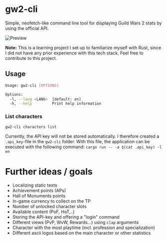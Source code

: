 # gw2-cli
Simple, neofetch-like command line tool for displaying Guild Wars 2 stats by using the official API.

![Preview](https://repository-images.githubusercontent.com/543321310/0150e47a-df28-4553-af4e-0c889af38a9b)

**Note:** This is a learning project I set up to familiarize myself with Rust, since I did not have any prior experience with this tech stack. Feel free to contribute to this project.

## Usage
```bash
Usage: gw2-cli [OPTIONS]

Options:
  -l, --lang <LANG>  [default: en]
  -h, --help         Print help information
```

### List characters
```bash
gw2-cli characters list
```

Currently, the API key will not be stored automatically. I therefore created a `.api_key`-file in the `gw2-cli` folder.
With this file, the application can be executed with the following command: `cargo run -- -a $(cat .api_key) -l en`

# Further ideas / goals
- Localizing static texts
- Achievement points (APs)
- Hall of Monuments points
- In-game currency to collect on the TP
- Number of unlocked character slots
- Available content (PoF, HoT,..)
- Storing the API-key and offering a "login" command
- Different views (PvP, WvW, Rewards...) using `clap` arguments
- Character with the most playtime (incl. profession and specialization)
- Different ascii logos based on the main character or other statistics
